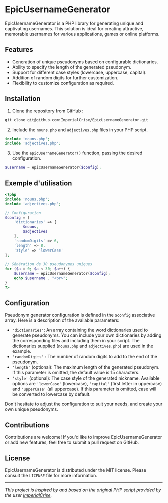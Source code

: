 
# EpicUsernameGenerator

EpicUsernameGenerator is a PHP library for generating unique and captivating usernames. This solution is ideal for creating attractive, memorable usernames for various applications, games or online platforms.

## Features

- Generation of unique pseudonyms based on configurable dictionaries.
- Ability to specify the length of the generated pseudonym.
- Support for different case styles (lowercase, uppercase, capital).
- Addition of random digits for further customization.
- Flexibility to customize configuration as required.

## Installation

1. Clone the repository from GitHub :

```
git clone git@github.com:ImperialCrise/EpicUsernameGenerator.git
```

2. Include the `nouns.php` and `adjectives.php` files in your PHP script.

```php
include 'nouns.php';
include 'adjectives.php';
```

3. Use the `epicUsernameGenerator()` function, passing the desired configuration.

```php
$username = epicUsernameGenerator($config);
```

## Exemple d'utilisation

```php
<?php
include 'nouns.php';
include 'adjectives.php';

// Configuration
$config = [
    'dictionaries' => [
        $nouns,
        $adjectives
    ],
    'randomDigits' => 6,
    'length' => 8,
    'style' => 'lowerCase'
];

// Génération de 30 pseudonymes uniques
for ($a = 0; $a < 30; $a++) {
    $username = epicUsernameGenerator($config);
    echo $username . "<br>";
}
?>
```

## Configuration

Pseudonym generator configuration is defined in the `$config` associative array. Here is a description of the available parameters:

- `'dictionaries'`: An array containing the word dictionaries used to generate pseudonyms. You can include your own dictionaries by adding the corresponding files and including them in your script. The dictionaries supplied (`nouns.php` and `adjectives.php`) are used in the example.
- `'randomDigits'` : The number of random digits to add to the end of the pseudonym.
- `'length'` (optional): The maximum length of the generated pseudonym. If this parameter is omitted, the default value is 15 characters.
- `'style'` (optional): The case style of the generated nickname. Available options are `'lowerCase'` (lowercase), `'capital'` (first letter in uppercase) and `'upperCase'` (all uppercase). If this parameter is omitted, case will be converted to lowercase by default.

Don't hesitate to adjust the configuration to suit your needs, and create your own unique pseudonyms.

## Contributions

Contributions are welcome! If you'd like to improve EpicUsernameGenerator or add new features, feel free to submit a pull request on GitHub.

## License

EpicUsernameGenerator is distributed under the MIT license. Please consult the  `LICENSE` file for more information.

---

*This project is inspired by and based on the original PHP script provided by the user [ImperialCrise](https://github.com/ImperialCrise/).*
